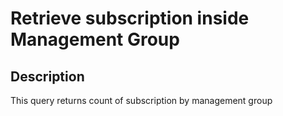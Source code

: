 # Retrieve subscription inside Management Group


## Description

This query returns count of subscription by management group

